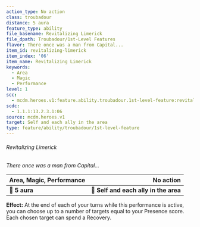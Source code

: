 ```yaml
---
action_type: No action
class: troubadour
distance: 5 aura
feature_type: ability
file_basename: Revitalizing Limerick
file_dpath: Troubadour/1st-Level Features
flavor: There once was a man from Capital...
item_id: revitalizing-limerick
item_index: '06'
item_name: Revitalizing Limerick
keywords:
  - Area
  - Magic
  - Performance
level: 1
scc:
  - mcdm.heroes.v1:feature.ability.troubadour.1st-level-feature:revitalizing-limerick
scdc:
  - 1.1.1:13.2.3.1:06
source: mcdm.heroes.v1
target: Self and each ally in the area
type: feature/ability/troubadour/1st-level-feature
---
```


###### Revitalizing Limerick

*There once was a man from Capital...*

| **Area, Magic, Performance** |                         **No action** |
| ---------------------------- | ------------------------------------: |
| **📏 5 aura**                | **🎯 Self and each ally in the area** |

**Effect:** At the end of each of your turns while this performance is active, you can choose up to a number of targets equal to your Presence score. Each chosen target can spend a Recovery.
